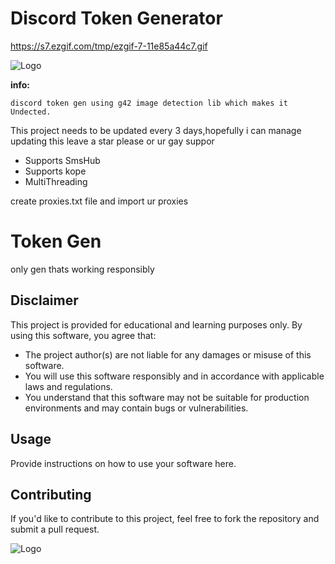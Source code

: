 # Discord Token Generator

https://s7.ezgif.com/tmp/ezgif-7-11e85a44c7.gif

![Logo]([https://media.discordapp.net/attachments/1223373716939870371/1228744140192350318/image.png?ex=662d2827&is=661ab327&hm=569e4fcfd1aa4c66fd74280e6073b8f1da4e1aa833f552adba5c8a499ecdc28d&=&format=webp&quality=lossless&width=550&height=282](https://s7.ezgif.com/tmp/ezgif-7-11e85a44c7.gif))

**info:**


    discord token gen using g42 image detection lib which makes it Undected.
   This project needs to be updated every 3 days,hopefully i can manage updating this 
   leave a star please or ur gay 
   suppor

   * Supports SmsHub
   * Supports kope 
   * MultiThreading


create proxies.txt file and import ur proxies
# Token Gen

only gen thats working responsibly

## Disclaimer

This project is provided for educational and learning purposes only. By using this software, you agree that:

- The project author(s) are not liable for any damages or misuse of this software.
- You will use this software responsibly and in accordance with applicable laws and regulations.
- You understand that this software may not be suitable for production environments and may contain bugs or vulnerabilities.

## Usage

Provide instructions on how to use your software here.

## Contributing

If you'd like to contribute to this project, feel free to fork the repository and submit a pull request.




![Logo](https://media.discordapp.net/attachments/1223373716939870371/1228744140192350318/image.png?ex=662d2827&is=661ab327&hm=569e4fcfd1aa4c66fd74280e6073b8f1da4e1aa833f552adba5c8a499ecdc28d&=&format=webp&quality=lossless&width=550&height=282)

